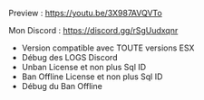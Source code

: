 Preview : https://youtu.be/3X987AVQVTo

Mon Discord : https://discord.gg/rSgUudxqnr


- Version compatible avec TOUTE versions ESX
- Débug des LOGS Discord
- Unban License et non plus Sql ID
- Ban Offline License et non plus Sql ID
- Débug du Ban Offline

